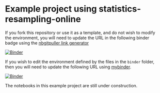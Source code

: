 # Example project using statistics-resampling-online

If you fork this repository or use it as a template, and do not wish to modify the environment, you will need to update the URL in the following binder badge using the [nbgitpuller link generator](https://nbgitpuller.readthedocs.io/en/latest/link.html?tab=binder)

[![Binder](https://mybinder.org/badge.svg)](https://mybinder.org/v2/gh/acpennlab/statistics-resampling-online/jammy?urlpath=git-pull%3Frepo%3Dhttps%253A%252F%252Fgithub.com%252Facpennlab%252Fstatistics-resampling-project%26urlpath%3Dlab%252Ftree%252Fstatistics-resampling-project%252Findex.ipynb%26branch%3Dmaster)

If you wish to edit the environment defined by the files in the `binder` folder, then you will need to update the following URL using [mybinder](https://mybinder.org/).

[![Binder](https://mybinder.org/badge.svg)](https://mybinder.org/v2/gh/acpennlab/statistics-resampling-project/master?labpath=index.ipynb)

The notebooks in this example project are still under construction.
